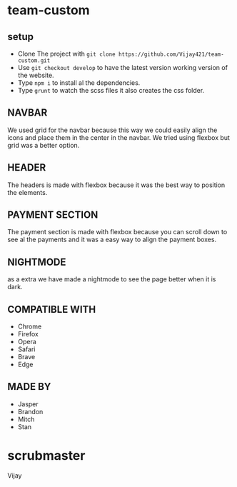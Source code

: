 # team-custom

## setup
* Clone The project with `git clone https://github.com/Vijay421/team-custom.git`
* Use `git checkout develop` to have the latest version working version of the website.
* Type `npm i` to install al the dependencies.
* Type `grunt` to watch the scss files it also creates the css folder.

## NAVBAR
We used grid for the navbar because this way we could easily align the icons and place them in the center in the navbar.
We tried using flexbox but grid was a better option.


## HEADER
The headers is made with flexbox because it was the best way to position the elements.


## PAYMENT SECTION
The payment section is made with flexbox because you can scroll down to see al the payments and it was a easy way to align the payment boxes.


## NIGHTMODE
as a extra we have made a nightmode to see the page better when it is dark.


## COMPATIBLE WITH
* Chrome
* Firefox
* Opera
* Safari
* Brave
* Edge


## MADE BY
* Jasper
* Brandon
* Mitch
* Stan

# scrubmaster
Vijay

